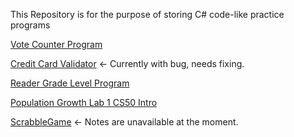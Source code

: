 This Repository is for the purpose of storing C# code-like practice programs 



[Vote Counter Program]( https://axeltirado.github.io/C-Program-Practice-codes-/VotesCounterProgram.txt)


[Credit Card Validator]( https://axeltirado.github.io/C-Program-Practice-codes-/CreditCardValidation.txt) <- Currently with bug, needs fixing.


[Reader Grade Level Program]( https://axeltirado.github.io/C-Program-Practice-codes-/ReaderGradeLevelProgram.txt)


[Population Growth Lab 1 CS50 Intro](https://axeltirado.github.io/C-Program-Practice-codes-/PopulationGrowthLab1.txt)


[ScrabbleGame](https://axeltirado.github.io/C-Program-Practice-codes-/ScrabbleGame.txt) <- Notes are unavailable at the moment.


